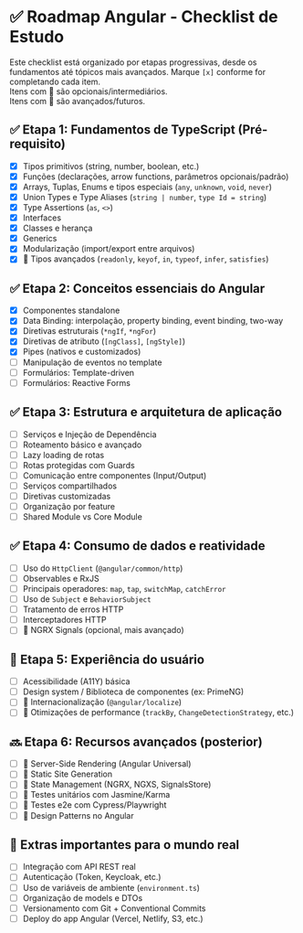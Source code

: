 # ✅ Roadmap Angular - Checklist de Estudo

Este checklist está organizado por etapas progressivas, desde os fundamentos até tópicos mais avançados.
Marque `[x]` conforme for completando cada item.  
Itens com 🔸 são opcionais/intermediários.  
Itens com 🔹 são avançados/futuros.

## ✅ Etapa 1: Fundamentos de TypeScript (Pré-requisito)

- [x] Tipos primitivos (string, number, boolean, etc.)
- [x] Funções (declarações, arrow functions, parâmetros opcionais/padrão)
- [x] Arrays, Tuplas, Enums e tipos especiais (`any`, `unknown`, `void`, `never`)
- [x] Union Types e Type Aliases (`string | number`, `type Id = string`)
- [x] Type Assertions (`as`, `<>`)
- [x] Interfaces
- [x] Classes e herança
- [x] Generics
- [x] Modularização (import/export entre arquivos)
- [x] 🔹 Tipos avançados (`readonly`, `keyof`, `in`, `typeof`, `infer`, `satisfies`)

## ✅ Etapa 2: Conceitos essenciais do Angular

- [x] Componentes standalone
- [x] Data Binding: interpolação, property binding, event binding, two-way
- [x] Diretivas estruturais (`*ngIf`, `*ngFor`)
- [x] Diretivas de atributo (`[ngClass]`, `[ngStyle]`)
- [x] Pipes (nativos e customizados)
- [ ] Manipulação de eventos no template
- [ ] Formulários: Template-driven
- [ ] Formulários: Reactive Forms

## ✅ Etapa 3: Estrutura e arquitetura de aplicação

- [ ] Serviços e Injeção de Dependência
- [ ] Roteamento básico e avançado
- [ ] Lazy loading de rotas
- [ ] Rotas protegidas com Guards
- [ ] Comunicação entre componentes (Input/Output)
- [ ] Serviços compartilhados
- [ ] Diretivas customizadas
- [ ] Organização por feature
- [ ] Shared Module vs Core Module

## ✅ Etapa 4: Consumo de dados e reatividade

- [ ] Uso do `HttpClient` (`@angular/common/http`)
- [ ] Observables e RxJS
- [ ] Principais operadores: `map`, `tap`, `switchMap`, `catchError`
- [ ] Uso de `Subject` e `BehaviorSubject`
- [ ] Tratamento de erros HTTP
- [ ] Interceptadores HTTP
- [ ] 🔸 NGRX Signals (opcional, mais avançado)

## 🔄 Etapa 5: Experiência do usuário

- [ ] Acessibilidade (A11Y) básica
- [ ] Design system / Biblioteca de componentes (ex: PrimeNG)
- [ ] 🔸 Internacionalização (`@angular/localize`)
- [ ] 🔸 Otimizações de performance (`trackBy`, `ChangeDetectionStrategy`, etc.)

## 🔜 Etapa 6: Recursos avançados (posterior)

- [ ] 🔹 Server-Side Rendering (Angular Universal)
- [ ] 🔹 Static Site Generation
- [ ] 🔹 State Management (NGRX, NGXS, SignalsStore)
- [ ] 🔹 Testes unitários com Jasmine/Karma
- [ ] 🔹 Testes e2e com Cypress/Playwright
- [ ] 🔹 Design Patterns no Angular

## 🧩 Extras importantes para o mundo real

- [ ] Integração com API REST real
- [ ] Autenticação (Token, Keycloak, etc.)
- [ ] Uso de variáveis de ambiente (`environment.ts`)
- [ ] Organização de models e DTOs
- [ ] Versionamento com Git + Conventional Commits
- [ ] Deploy do app Angular (Vercel, Netlify, S3, etc.)
